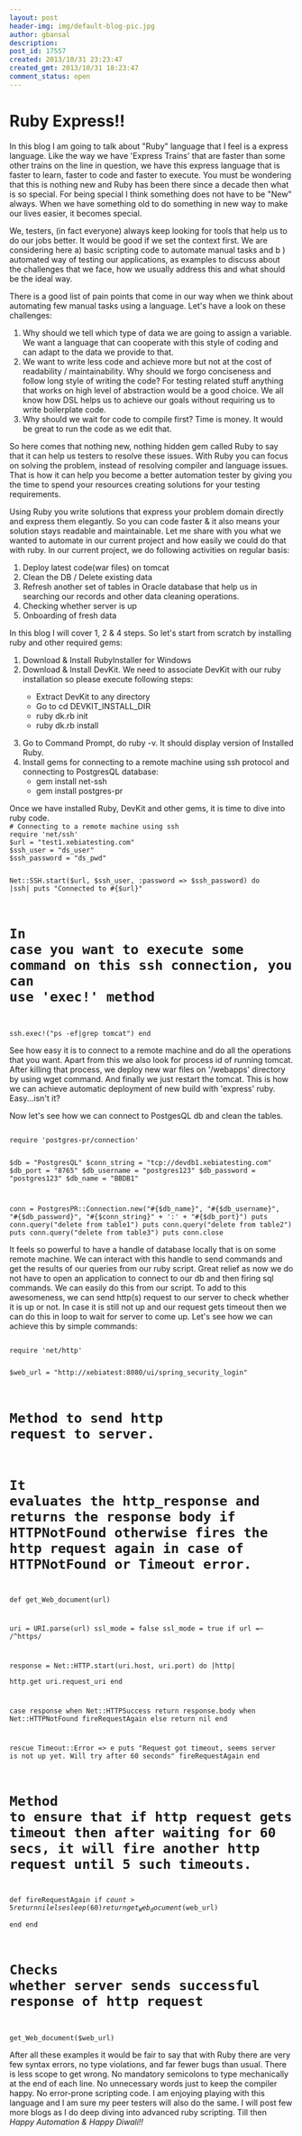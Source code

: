 ```yaml
---
layout: post
header-img: img/default-blog-pic.jpg
author: gbansal
description: 
post_id: 17557
created: 2013/10/31 23:23:47
created_gmt: 2013/10/31 18:23:47
comment_status: open
---
```


# Ruby Express!!

<p>In this blog I am going to talk about "Ruby" language that I feel is a express language. Like the way we have 'Express Trains' that are faster than some other trains on the line in question, we have this express language that is faster to learn, faster to code and faster to execute. You must be wondering that this is nothing new and Ruby has been there since a decade then what is so special. For being special I think something does not have to be "New" always. When we have something old to do something in new way to make our lives easier, it becomes special. </p>
<p>We, testers, (in fact everyone) always keep looking for tools that help us to do our jobs better. It would be good if we set the context first. We are considering here a) basic scripting code to automate manual tasks and b ) automated way of testing our applications, as examples to discuss about the challenges that we face, how we usually address this and what should be the ideal way.<!--more--></p>
<p>There is a good list of pain points that come in our way when we think about automating few manual tasks using a language. Let's have a look on these challenges: </p>
<ol>
    <li>Why should we tell which type of data we are going to assign a variable. We want a language that can cooperate with this style of coding and can adapt to the data we provide to that.</li>
    <li>We want to write less code and achieve more but not at the cost of readability / maintainability. Why should we forgo conciseness and follow long style of writing the code? For testing related stuff anything that works on high level of abstraction would be a good choice. We all know how DSL helps us to achieve our goals without requiring us to write boilerplate code.</li>
    <li>Why should we wait for code to compile first? Time is money. It would be great to run the code as we edit that.</li>
</ol>

<p>So here comes that nothing new, nothing hidden gem called Ruby to say that it can help us testers to resolve these issues. With Ruby you can focus on solving the problem, instead of resolving compiler and language issues. That is how it can help you become a better automation tester by giving you the time to spend your resources creating solutions for your testing requirements. </p>
<p>Using Ruby you write solutions that express your problem domain directly and express them elegantly. So you can code faster &amp; it also means your solution stays readable and maintainable. Let me share with you what we wanted to automate in our current project and how easily we could do that with ruby. In our current project, we do following activities on regular basis:</p>
<ol>
<li>Deploy latest code(war files) on tomcat</li>
<li>Clean the DB / Delete existing data</li>
<li>Refresh another set of tables in Oracle database that help us in searching our records and other data cleaning operations.</li>
<li>Checking whether server is up</li>
<li>Onboarding of fresh data</li>
</ol>

<p>In this blog I will cover 1, 2 &amp; 4 steps. So let's start from scratch by installing ruby and other required gems:
<ol>
<li>Download &amp; Install RubyInstaller for Windows</li>
<li>Download &amp; Install DevKit. We need to associate DevKit with our ruby installation so please execute following steps:</li>
<ul>
    <li>Extract DevKit to any directory</li>
    <li>Go to cd DEVKIT_INSTALL_DIR</li>
    <li>ruby dk.rb init</li>
    <li>ruby dk.rb install</li>
</ul></p>
<li>Go to Command Prompt, do ruby -v. It should display version of Installed Ruby.
<li>Install gems for connecting to a remote machine using ssh protocol and connecting to PostgresQL database:
<ul>
<li>gem install net-ssh</li>
<li>gem install postgres-pr</li>
</ul>
</ol>
Once we have installed Ruby, DevKit and other gems, it is time to dive into ruby code.

<code>
# Connecting to a remote machine using ssh
require 'net/ssh'
$url = "test1.xebiatesting.com"
$ssh_user = "ds_user"
$ssh_password = "ds_pwd"

Net::SSH.start($url, $ssh_user, :password => $ssh_password) do |ssh|
  puts "Connected to #{$url}"

# In case you want to execute some command on this ssh connection, you can use 'exec!' method
ssh.exec!("ps -ef|grep tomcat")
end
</code>

See how easy it is to connect to a remote machine and do all the operations that you want. Apart from this we also look for process id of running tomcat. After killing that process, we deploy new war files on '/webapps' directory by using wget command. And finally we just restart the tomcat. This is how we can achieve automatic deployment of new build with 'express' ruby. Easy...isn't it?

Now let's see how we can connect to PostgesQL db and clean the tables.

<code>
require 'postgres-pr/connection'

$db = "PostgresQL"
$conn_string = "tcp://devdb1.xebiatesting.com"
$db_port = "8765"
$db_username = "postgres123"
$db_password = "postgres123"
$db_name = "BBDB1"

conn = PostgresPR::Connection.new("#{$db_name}", "#{$db_username}", "#{$db_password}", "#{$conn_string}" + ':' + "#{$db_port}")
puts conn.query("delete from table1")
puts conn.query("delete from table2")
puts conn.query("delete from table3")
puts conn.close
</code>

It feels so powerful to have a handle of database locally that is on some remote machine. We can interact with this handle to send commands and get the results of our queries from our ruby script. Great relief as now we do not have to open an application to connect to our db and then firing sql commands. We can easily do this from our script. To add to this awesomeness, we can send http(s) request to our server to check whether it is up or not. In case it is still not up and our request gets timeout then we can do this in loop to wait for server to come up. Let's see how we can achieve this by simple commands:

<code>
require 'net/http'

$web_url = "http://xebiatest:8080/ui/spring_security_login"

# Method to send http request to server.
# It evaluates the http_response and returns the response body if HTTPNotFound otherwise fires the http request again in case of HTTPNotFound or Timeout error.

def get_Web_document(url)

uri =  URI.parse(url)
ssl_mode = false
ssl_mode = true if url =~ /^https/

response = Net::HTTP.start(uri.host, uri.port) do |http|  
  http.get uri.request_uri
  end

  case response
    when Net::HTTPSuccess
      return response.body
    when Net::HTTPNotFound
      fireRequestAgain
    else
      return nil
  end

  rescue Timeout::Error => e 
  puts "Request got timeout, seems server is not up yet. Will try after 60 seconds"
  fireRequestAgain
end

# Method to ensure that if http request gets timeout then after waiting for 60 secs, it will fire another http request until 5 such timeouts.
def fireRequestAgain
  if $count > 5
        return nil
      else 
        sleep(60)
        return get_Web_document($web_url)  
      end
end

# Checks whether server sends successful response of http request
get_Web_document($web_url)
</code>

After all these examples it would be fair to say that with Ruby there are very few syntax errors, no type violations, and far fewer bugs than usual. There is less scope to get wrong. No mandatory semicolons to type mechanically at the end of each line. No unnecessary words just to keep the compiler happy. No error-prone scripting code. I am enjoying playing with this language and I am sure my peer testers will also do the same. I will post few more blogs as I do deep diving into advanced ruby scripting. Till then <em>Happy Automation & Happy Diwali!!</em>
